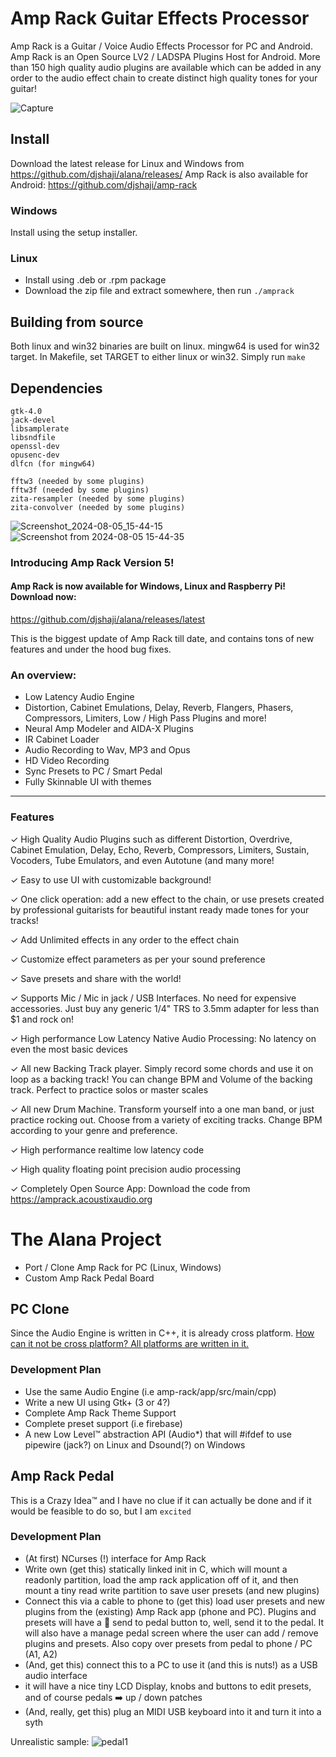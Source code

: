 # Amp Rack Guitar Effects Processor
Amp Rack is a Guitar / Voice Audio Effects Processor for PC and Android. Amp Rack is an Open Source LV2 / LADSPA Plugins Host for Android. More than 150 high quality audio plugins are available which can be added in any order to the audio effect chain to create distinct high quality tones for your guitar!

![Capture](https://github.com/user-attachments/assets/f9377a63-20f9-4100-bf14-e405ac04d850)

## Install
Download the latest release for Linux and Windows from https://github.com/djshaji/alana/releases/
Amp Rack is also available for Android: https://github.com/djshaji/amp-rack
### Windows
Install using the setup installer.

### Linux
- Install using .deb or .rpm package
- Download the zip file and extract somewhere, then run `./amprack`

## Building from source
Both linux and win32 binaries are built on linux. mingw64 is used for win32 target.
In Makefile, set TARGET to either linux or win32.
Simply run `make`

## Dependencies
```
gtk-4.0
jack-devel
libsamplerate
libsndfile
openssl-dev
opusenc-dev
dlfcn (for mingw64)

fftw3 (needed by some plugins)
fftw3f (needed by some plugins)
zita-resampler (needed by some plugins)
zita-convolver (needed by some plugins)
```

![Screenshot_2024-08-05_15-44-15](https://github.com/user-attachments/assets/39b7e54a-e0c5-46f7-b843-52a44f1f63c3)
![Screenshot from 2024-08-05 15-44-35](https://github.com/user-attachments/assets/4cc98b17-c577-4ec5-a45f-5d2cbdd81b00)


### Introducing Amp Rack Version 5! 
#### Amp Rack is now available for Windows, Linux and Raspberry Pi! Download now:
https://github.com/djshaji/alana/releases/latest

This is the biggest update of Amp Rack till date, and contains tons of new features and under the hood bug fixes.

### An overview:
- Low Latency Audio Engine
- Distortion, Cabinet Emulations, Delay, Reverb, Flangers, Phasers, Compressors, Limiters, Low / High Pass Plugins and more!
- Neural Amp Modeler and AIDA-X Plugins
- IR Cabinet Loader
- Audio Recording to Wav, MP3 and Opus
- HD Video Recording
- Sync Presets to PC / Smart Pedal
- Fully Skinnable UI with themes
***


### Features

✓ High Quality Audio Plugins such as different Distortion, Overdrive, Cabinet Emulation, Delay, Echo, Reverb, Compressors, Limiters, Sustain, Vocoders, Tube Emulators, and even Autotune (and many more!

✓ Easy to use UI with customizable background!

✓ One click operation: add a new effect to the chain, or use presets created by professional guitarists for beautiful instant ready made tones for your tracks!

✓ Add Unlimited effects in any order to the effect chain

✓ Customize effect parameters as per your sound preference

✓ Save presets and share with the world!

✓ Supports Mic / Mic in jack / USB Interfaces. No need for expensive accessories. Just buy any generic 1/4" TRS to 3.5mm adapter for less than $1 and rock on!

✓ High performance Low Latency Native Audio Processing: No latency on even the most basic devices

✓ All new Backing Track player. Simply record some chords and use it on loop as a backing track! You can change BPM and Volume of the backing track. Perfect to practice solos or master scales

✓ All new Drum Machine. Transform yourself into a one man band, or just practice rocking out. Choose from a variety of exciting tracks. Change BPM according to your genre and preference.

✓ High performance realtime low latency code

✓ High quality floating point precision audio processing

✓ Completely Open Source App: Download the code from https://amprack.acoustixaudio.org

# The Alana Project
* Port / Clone Amp Rack for PC (Linux, Windows)
* Custom Amp Rack Pedal Board 

## PC Clone
Since the Audio Engine is written in C++, it is already cross platform. [How can it not be cross platform? All platforms are written in it.](https://www.youtube.com/watch?v=s7wLYzRJt3s)

### Development Plan
* Use the same Audio Engine (i.e amp-rack/app/src/main/cpp)
* Write a new UI using Gtk+ (3 or 4?)
* Complete Amp Rack Theme Support 
* Complete preset support (i.e firebase)
* A new Low Level™ abstraction API (Audio*) that will #ifdef to use pipewire (jack?) on Linux and Dsound(?) on Windows

## Amp Rack Pedal
This is a Crazy Idea™ and I have no clue if it can actually be done and if it would be feasible to do so, but I am `excited`

### Development Plan
* (At first) NCurses (!) interface for Amp Rack
* Write own (get this) statically linked init in C, which will mount a readonly partition, load the amp rack application off of it, and then mount a tiny read write partition to save user presets (and new plugins)
* Connect this via a cable to phone to (get this) load user presets and new plugins from the (existing) Amp Rack app (phone and PC). Plugins and presets will have a :floppy_disk: send to pedal button to, well, send it to the pedal. It will also have a manage pedal screen where the user can add / remove plugins and presets. Also copy over presets from pedal to phone / PC (A1, A2)
* (And, get this) connect this to a PC to use it (and this is nuts!) as a USB audio interface
* it will have a nice tiny LCD Display, knobs and buttons to edit presets, and of course pedals :arrow_right: up / down patches
* (And, really, get this) plug an MIDI USB keyboard into it and turn it into a syth

Unrealistic sample:
![pedal1](https://github.com/djshaji/amp-rack/assets/17184025/754c2340-3a18-4f92-bed6-a4f73fafbfa7)
